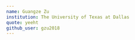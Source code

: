 ```yaml
---
name: Guangze Zu
institution: The University of Texas at Dallas
quote: yeeht
github_user: gzu2018
---
```

